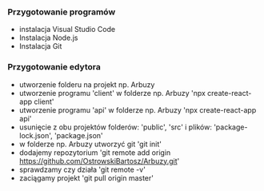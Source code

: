 ### Przygotowanie programów
- instalacja Visual Studio Code
- Instalacja Node.js
- Instalacja Git

### Przygotowanie edytora
- utworzenie folderu na projekt np. Arbuzy
- utworzenie programu 'client' w folderze np. Arbuzy
'npx create-react-app client'
- utworzenie programu 'api' w folderze np. Arbuzy
'npx create-react-app api'
- usunięcie z obu projektów folderów: 'public', 'src' i plików: 'package-lock.json', 'package.json'
- w folderze np. Arbuzy utworzyć git
'git init'
- dodajemy repozytorium
'git remote add origin https://github.com/OstrowskiBartosz/Arbuzy.git'
- sprawdzamy czy działa
'git remote -v'
- zaciągamy projekt
'git pull origin master'